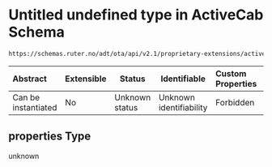 # Untitled undefined type in ActiveCab Schema

```txt
https://schemas.ruter.no/adt/ota/api/v2.1/proprietary-extensions/active-cab.json#/properties
```




| Abstract            | Extensible | Status         | Identifiable            | Custom Properties | Additional Properties | Access Restrictions | Defined In                                                                                      |
| :------------------ | ---------- | -------------- | ----------------------- | :---------------- | --------------------- | ------------------- | ----------------------------------------------------------------------------------------------- |
| Can be instantiated | No         | Unknown status | Unknown identifiability | Forbidden         | Allowed               | none                | [active-cab.json\*](../../schema/proprietary-extensions/active-cab.json "open original schema") |

## properties Type

unknown
